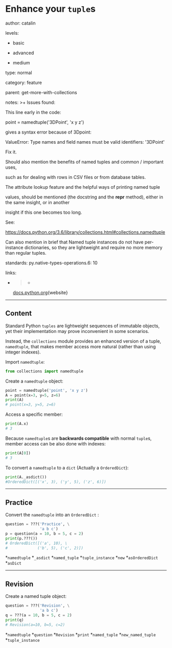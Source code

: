 # Enhance your `tuple`s
author: catalin

levels:

  - basic

  - advanced

  - medium

type: normal

category: feature

parent: get-more-with-collections

notes: >+
  Issues found:


  This line early in the code:


  point = namedtuple('3DPoint', 'x y z')


  gives a syntax error because of 3Dpoint:


  ValueError: Type names and field names must be valid identifiers: '3DPoint'


  Fix it.


  Should also mention the benefits of named tuples and common / important uses,

  such as for dealing with rows in CSV files or from database tables.

  The attribute lookup feature and the helpful ways of printing named tuple

  values, should be mentioned (the docstring and the __repr__ method), either in
  the same insight, or in another

  insight if this one becomes too long.


  See:


  https://docs.python.org/3.6/library/collections.html#collections.namedtuple


  Can also mention in brief that Named tuple instances do not have per-instance
  dictionaries, so they are lightweight and require no more memory than regular
  tuples.

standards:
  py.native-types-operations.6: 10

links:

  - >-
    [docs.python.org](https://docs.python.org/3.5/library/collections.html#chainmap-examples-and-recipes){website}

---
## Content

Standard Python `tuples` are lightweight sequences of immutable objects, yet their implementation may prove inconvenient in some scenarios.

Instead, the `collections` module provides an enhanced version of a tuple, `namedtuple`, that makes member access more natural (rather than using integer indexes).

Import `namedtuple`:
```python
from collections import namedtuple
```

Create a `namedtuple` object:
```python
point = namedtuple('point', 'x y z')
A = point(x=3, y=5, z=6)
print(A)
# point(x=3, y=5, z=6)
```

Access a specific member:
```python
print(A.x)
# 3
```
Because `namedtuple`s are **backwards compatible** with normal `tuple`s, member access can be also done with indexes:
```python
print(A[0])
# 3
```

To convert a `namedtuple` to a `dict` (Actually a `OrderedDict`):
```python
print(A._asdict())
#OrderedDict([('x', 3), ('y', 5), ('z', 6)])
```

---
## Practice

Convert the `namedtuple` into an `OrderedDict` :

```python
question = ???('Practice', \
               'a b c')
p = question(a = 10, b = 5, c = 2)
print(p.???())
# OrderedDict([('a', 10), \
#             ('b', 5), ('c', 2)])
```

*`namedtuple`
*`_asdict`
*`named_tuple`
*`tuple_instance`
*`new`
*`asOrderedDict`
*`asDict`

---
## Revision

Create a named tuple object:

```python
question = ???('Revision', \
               'a b c')
q = ???(a = 10, b = 5, c = 2)
print(q)
# Revision(a=10, b=5, c=2)
```

*`namedtuple`
*`question`
*`Revision`
*`print`
*`named_tuple`
*`new_named_tuple`
*`tuple_instance`
